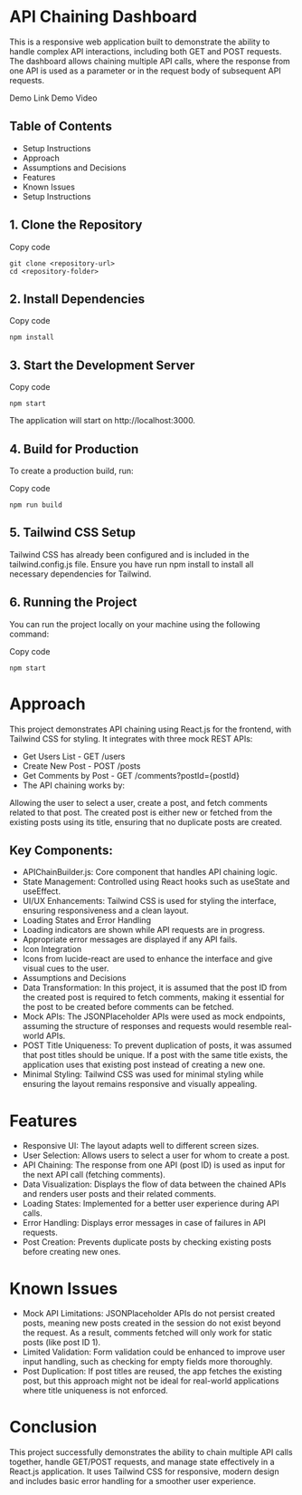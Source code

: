 # API Chaining Dashboard

This is a responsive web application built to demonstrate the ability to handle complex API interactions, including both GET and POST requests. The dashboard allows chaining multiple API calls, where the response from one API is used as a parameter or in the request body of subsequent API requests.

Demo Link
Demo Video
## Table of Contents
- Setup Instructions
- Approach
- Assumptions and Decisions
- Features
- Known Issues
- Setup Instructions

## 1. Clone the Repository
Copy code
```
git clone <repository-url>
cd <repository-folder>
```
## 2. Install Dependencies
Copy code
```
npm install
```
## 3. Start the Development Server

Copy code
```
npm start
```
The application will start on http://localhost:3000.

## 4. Build for Production
To create a production build, run:


Copy code
```
npm run build
```
## 5. Tailwind CSS Setup
Tailwind CSS has already been configured and is included in the tailwind.config.js file. Ensure you have run npm install to install all necessary dependencies for Tailwind.

## 6. Running the Project
You can run the project locally on your machine using the following command:


Copy code
```
npm start
```

# Approach
This project demonstrates API chaining using React.js for the frontend, with Tailwind CSS for styling. It integrates with three mock REST APIs:

- Get Users List - GET /users
- Create New Post - POST /posts
- Get Comments by Post - GET /comments?postId={postId}
- The API chaining works by:

Allowing the user to select a user, create a post, and fetch comments related to that post.
The created post is either new or fetched from the existing posts using its title, ensuring that no duplicate posts are created.

## Key Components:
- APIChainBuilder.js: Core component that handles API chaining logic.
- State Management: Controlled using React hooks such as useState and useEffect.
- UI/UX Enhancements: Tailwind CSS is used for styling the interface, ensuring responsiveness and a clean layout.
- Loading States and Error Handling
- Loading indicators are shown while API requests are in progress.
- Appropriate error messages are displayed if any API fails.
- Icon Integration
- Icons from lucide-react are used to enhance the interface and give visual cues to the user.
- Assumptions and Decisions
- Data Transformation: In this project, it is assumed that the post ID from the created post is required to fetch comments, making it essential for the post to be created before comments can be fetched.
- Mock APIs: The JSONPlaceholder APIs were used as mock endpoints, assuming the structure of responses and requests would resemble real-world APIs.
- POST Title Uniqueness: To prevent duplication of posts, it was assumed that post titles should be unique. If a post with the same title exists, the application uses that existing post instead of creating a new one.
- Minimal Styling: Tailwind CSS was used for minimal styling while ensuring the layout remains responsive and visually appealing.

# Features
- Responsive UI: The layout adapts well to different screen sizes.
- User Selection: Allows users to select a user for whom to create a post.
- API Chaining: The response from one API (post ID) is used as input for the next API call (fetching comments).
- Data Visualization: Displays the flow of data between the chained APIs and renders user posts and their related comments.
- Loading States: Implemented for a better user experience during API calls.
- Error Handling: Displays error messages in case of failures in API requests.
- Post Creation: Prevents duplicate posts by checking existing posts before creating new ones.

# Known Issues
- Mock API Limitations: JSONPlaceholder APIs do not persist created posts, meaning new posts created in the session do not exist beyond the request. As a result, comments fetched will only work for static posts (like post ID 1).
- Limited Validation: Form validation could be enhanced to improve user input handling, such as checking for empty fields more thoroughly.
- Post Duplication: If post titles are reused, the app fetches the existing post, but this approach might not be ideal for real-world applications where title uniqueness is not enforced.

# Conclusion
This project successfully demonstrates the ability to chain multiple API calls together, handle GET/POST requests, and manage state effectively in a React.js application. It uses Tailwind CSS for responsive, modern design and includes basic error handling for a smoother user experience.